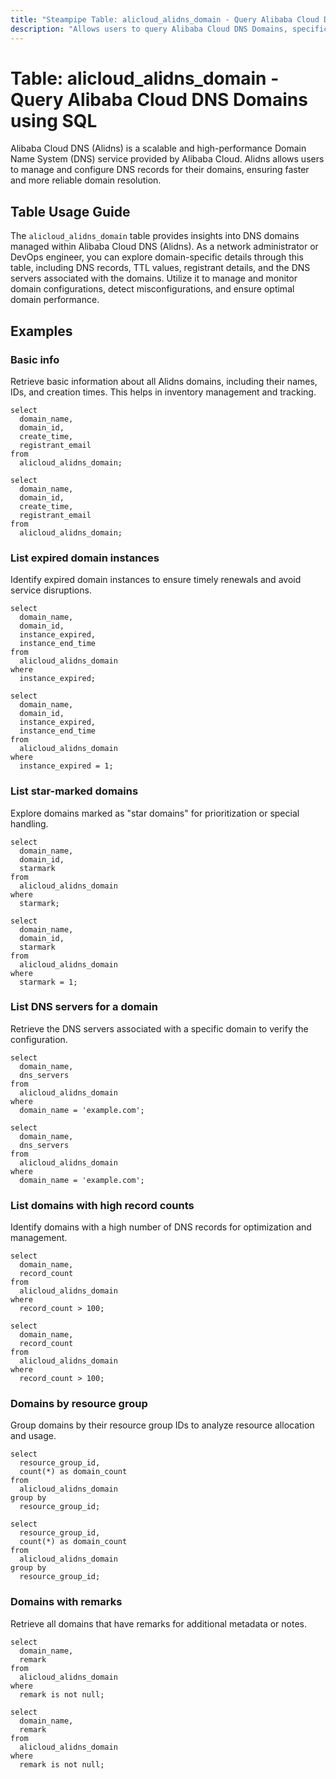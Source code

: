 ```yaml
---
title: "Steampipe Table: alicloud_alidns_domain - Query Alibaba Cloud DNS Domains using SQL"
description: "Allows users to query Alibaba Cloud DNS Domains, specifically to retrieve information about the domains such as their DNS records, TTL, registrant details, and more."
---
```


# Table: alicloud_alidns_domain - Query Alibaba Cloud DNS Domains using SQL

Alibaba Cloud DNS (Alidns) is a scalable and high-performance Domain Name System (DNS) service provided by Alibaba Cloud. Alidns allows users to manage and configure DNS records for their domains, ensuring faster and more reliable domain resolution.

## Table Usage Guide

The `alicloud_alidns_domain` table provides insights into DNS domains managed within Alibaba Cloud DNS (Alidns). As a network administrator or DevOps engineer, you can explore domain-specific details through this table, including DNS records, TTL values, registrant details, and the DNS servers associated with the domains. Utilize it to manage and monitor domain configurations, detect misconfigurations, and ensure optimal domain performance.

## Examples

### Basic info
Retrieve basic information about all Alidns domains, including their names, IDs, and creation times. This helps in inventory management and tracking.

```sql+postgres
select
  domain_name,
  domain_id,
  create_time,
  registrant_email
from
  alicloud_alidns_domain;
```

```sql+sqlite
select
  domain_name,
  domain_id,
  create_time,
  registrant_email
from
  alicloud_alidns_domain;
```

### List expired domain instances
Identify expired domain instances to ensure timely renewals and avoid service disruptions.

```sql+postgres
select
  domain_name,
  domain_id,
  instance_expired,
  instance_end_time
from
  alicloud_alidns_domain
where
  instance_expired;
```

```sql+sqlite
select
  domain_name,
  domain_id,
  instance_expired,
  instance_end_time
from
  alicloud_alidns_domain
where
  instance_expired = 1;
```

### List star-marked domains
Explore domains marked as "star domains" for prioritization or special handling.

```sql+postgres
select
  domain_name,
  domain_id,
  starmark
from
  alicloud_alidns_domain
where
  starmark;
```

```sql+sqlite
select
  domain_name,
  domain_id,
  starmark
from
  alicloud_alidns_domain
where
  starmark = 1;
```

### List DNS servers for a domain
Retrieve the DNS servers associated with a specific domain to verify the configuration.

```sql+postgres
select
  domain_name,
  dns_servers
from
  alicloud_alidns_domain
where
  domain_name = 'example.com';
```

```sql+sqlite
select
  domain_name,
  dns_servers
from
  alicloud_alidns_domain
where
  domain_name = 'example.com';
```

### List domains with high record counts
Identify domains with a high number of DNS records for optimization and management.

```sql+postgres
select
  domain_name,
  record_count
from
  alicloud_alidns_domain
where
  record_count > 100;
```

```sql+sqlite
select
  domain_name,
  record_count
from
  alicloud_alidns_domain
where
  record_count > 100;
```

### Domains by resource group
Group domains by their resource group IDs to analyze resource allocation and usage.

```sql+postgres
select
  resource_group_id,
  count(*) as domain_count
from
  alicloud_alidns_domain
group by
  resource_group_id;
```

```sql+sqlite
select
  resource_group_id,
  count(*) as domain_count
from
  alicloud_alidns_domain
group by
  resource_group_id;
```

### Domains with remarks
Retrieve all domains that have remarks for additional metadata or notes.

```sql+postgres
select
  domain_name,
  remark
from
  alicloud_alidns_domain
where
  remark is not null;
```

```sql+sqlite
select
  domain_name,
  remark
from
  alicloud_alidns_domain
where
  remark is not null;
```